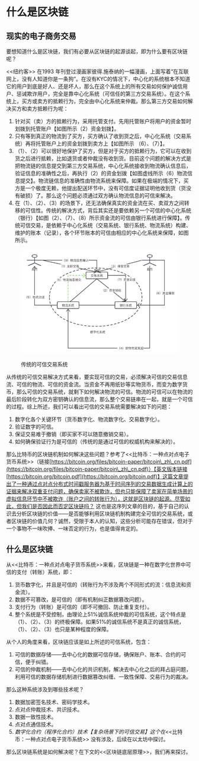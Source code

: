 # 什么是区块链

## 现实的电子商务交易

&#x20;   要想知道什么是区块链，我们有必要从区块链的起源谈起，即为什么要有区块链呢？

&#x20;   <<纽约客>> 在1993 年刊登过漫画家彼得.施泰纳的一幅漫画，上面写着“在互联网上，没有人知道你是一条狗”。在没有KYC的情况下，中心化的系统根本不知道它的用户到底是好人、还是坏人，那么在这个系统上的所有交易如何保护诚信用户、惩诫欺诈用户，完全是靠中心化系统（可信任的第三方交易系统）。在这个系统上，买方或卖方的抵赖行为，完全由中心化系统来仲裁。那么第三方交易如何解决买方和卖方抵赖行为呢：

1. 针对买（卖）方的抵赖行为，采用托管支付。先用托管账户将用户的资金暂时划拨到托管账户【如图所示（2）资金划拨】。
2. 只有等到真正的物流到了买方，买方确认了收到货之后，中心化系统（交易系统）再将托管账户上的资金划拨到卖方上【如图所示 （6）、（7）】。
3. （1）、（2）可以很好地保护了买方，但是对于买方的抵赖行为，它可以在收到货之后进行抵赖，比如退货或者仲裁没有收到货。目前这个问题的解决方式是把物流链的信息提交到第三方交易系统，中心化系统接收到物流确认信息后，验证信息的准确性之后，再执行（2）的资金划拨【如图虚线所示（6）物流信息提交】。物流链信息的准确性由物流系统来保障。如果在极端的情况下，买方是一个极度无赖，他提出配送环节中，没有可信度证据证明他收到货（货没有破损）了。那么这个问题必须通过双方确认物流信息的可信来解决。
4. 在（1）、（2）、（3）的场景下，还无法确保真实的资金流在买、卖双方之间转移的可信性。传统的解决方式，背后其实还是要依赖另一个可信的中心化系统（银行）【如图（2）、（7）、（8）所示资金流的可信由银行系统进行保障】。传统可信交易，是依赖于中心化系统（交易系统、银行系统、物流系统）构建、维护的账本（记录），各个环节账本的可信由相应的中心化系统来保障，如图所示。

<figure><img src="../.gitbook/assets/kexinjiaoyixit.png" alt=""><figcaption><p>传统的可信交易系统</p></figcaption></figure>

从传统的可信交易解决方式来看，要实现可信的交易，必须解决可信的交易信息流、可信的物流、可信的资金流。当资金不再用纸钞等实物货币，而变为数字货币，那么可信的交易系统，就剩下如何解决物流的可信。物流的可信可以在物流的最后阶段转化为双方密钥确认的信息流，那么整个交易链串在一起，就是一个可信的过程。综上所述，我们可以看出可信的交易系统需要解决如下的问题：

1. 数字化各个关键环节（货币数字化、物流数字化、交易数字化）。
2. 验证数字的可信。
3. 保证交易难于撤销（即买家不可以随意撤销交易）。
4. 如何确保验证行为是可信的（传统的是通过可信的权威机构来解决的）。

那么比特币的区块链机制如何解决这些问题？参考了<<比特币：一种点对点电子货币系统>>（链接[https://bitcoin.org/files/bitcoin-paper/bitcoin\_zh\_cn.pdf](https://bitcoin.org/files/bitcoin-paper/bitcoin\_zh\_cn.pdf)）【英文版本链接 [https://bitcoin.org/bitcoin.pdf](https://bitcoin.org/bitcoin.pdf)】这篇文章提出了一种通过点对点分布式时间戳服务器为基于时间序列的交易数据生成计算上的证据来解决双重支付问题，确保卖家不被欺诈，但也只能保障了卖家在简单场景的虚拟信息环节中不被欺诈（账户之间的转账行为），这就是区块链的起源。尽管如此，但我们是否因此而否定区块链吗？ 这也是这序列文章的目的，基于自己的认识去分析区块链的价值——是否能够利用区块链机制构建完全可信的交易系统，或者区块链的价值几何？诚然，受限于本人的认知，这些分析可能存在错误，但对于一个事物不一味吹捧、一味否定的行为，也是值得肯定的。

## 什么是区块链

从<<比特币：一种点对点电子货币系统>>来看，区块链是一种在数字化世界中可信的支付（转账）系统，即：

1. 货币数字化，并且是可信的（转账行为不涉及两个不同形式的流：信息流和资金流）。
2. 数据不可篡改，是可信的（即有机制纠正数据篡改问题）。
3. 支付行为（转账）是可信的（即不可撤回、防止重复支付）。
4. 整个系统是不受控制，由理论上51%诚信系统仲裁的可信系统，这个特点是（1）、（2）、（3）的终极保障。如果51%的诚信系统不是真正的诚信系统，（1）、（2）、（3）也只是某种程度的保障。

从个人的角度来看，区块链应该是如上所述的可信系统，包含：

1. 可信的数据存储——去中心化的数据可信存储，确保账户、账本、合约的可信，便于纠错。
2. 可信的仲裁机制——去中心化的共识机制，解决去中心化之后的拜占庭问题，利用可信的数据存储机制进行数据篡改纠缠、一致性保障、交易行为的裁决。

那么这种系统涉及到哪些技术呢？

1. 数据加密签名技术、密码学技术。
2. 点对点仲裁技术、共识技术。
3. 数据一致性技术。
4. 点对点通信技术。
5. _数字化合约（程序化合约）技术【复杂场景下的可信交易】这个在_<<比特币：一种点对点电子货币系统>> 没有涉及，后续在以太坊中探讨。

那么区块链系统是如何解决呢？在下文的<<区块链底层原理>>，我们再来探讨。











